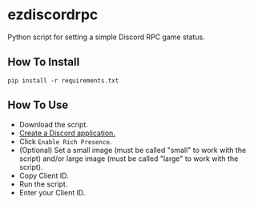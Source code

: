 # ezdiscordrpc
Python script for setting a simple Discord RPC game status.

## How To Install
`pip install -r requirements.txt`

## How To Use
* Download the script.
* [Create a Discord application.](https://discordapp.com/developers/applications/me/create)
* Click `Enable Rich Presence`.
* (Optional) Set a small image (must be called "small" to work with the script) and/or large image (must be called "large" to work with the script).
* Copy Client ID.
* Run the script.
* Enter your Client ID.